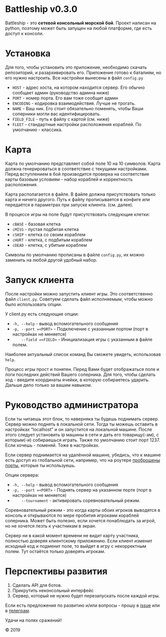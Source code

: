 # Battleship v0.3.0

Battleship - это <b>сетевой консольный морской бой</b>. Проект написан на python, поэтому может быть запущен на любой платформе, где есть доступ к консоли.

# Установка

Для того, чтобы установить это приложение, необходимо скачать репозиторий, и разархивировать его. Приложение готово к баталиям, но его нужно настроить. Все настройки вынесены в файл ```config.py```

* `HOST` - адрес хоста, на котором находится сервер. Его обычно сообщает админ (руководство админа ниже)
* `PORT` - номер порта. Его вам тоже сообщит админ
* `ENCODING` - кодировка взаимодействия. Лучше не трогать.
* `NAME` - Ваш ник. Его стоит обязательно поменять, чтобы Ваши соперники могли вас идентифицировать.
* `FIELD_FILE` - путь к файлу с картой (см. ниже)
* `FLEET` - стандартные настройки расположения кораблей. По умолчанию - классика.

# Карта

Карта по умолчанию представляет собой поле 10 на 10 символов. Карта должна генерироваться в соответствие с текущими настройками. Перед вступлением в бой производится проверка на соответствие карты базовым условиям - набор кораблей и корректность расположения. 

Карта располагается в файле. В файле должна присутствовать только карта и ничего другого. Путь к файлу прописывается в конфиге или передаётся в параметрах при запуске клиента. (см. далее).

В процессе игры на поле будут присутствовать следующие клетки:
* `cBASE` - базовая клетка
* `cMISS` - пустая подбитая клетка
* `cSHIP` - клетка со своим кораблем
* `cHURT` - клетка, с подбитым кораблем
* `cDEAD` - клетка, с убитым кораблем

Символы по умолчанию прописаны в файле `config.py`, их можно заменить на любой другой удобный набор.

# Запуск клиента

После настройки можно запустить клиент игры. Это соответственно файл `client.py`. Советуем сделать файл исполняемым, чтобы можно было использовать опции.

У client.py есть следующие опции:
* `-h, --help` - вывод вспомогательного сообщения
* `-p, --port =<PORT>` - Подключение с указанным портом (порт в настройках не меняется)
* `    --field =<FIELD>` - Инициализация игры с указанным в файле полем.

Наиболее актуальный список команд Вы сможете увидеть, использовав `help`.

Процесс игры прост и понятен. Перед Вами будет отображаться поле и логи последних действий Вашего соперника. Для того, чтобы сделать ход - введите координаты ячейки, в которую собираетесь ударить. Дальше дело только за вашим навыком.


# Руководство администратора

Если ты читаешь этот блок, то наверняка ты будешь поднимать сервер.
Сервер можно поднять в локальной сети. Тогда ты можешь оставить в настройках “localhost” и он запустится на локальной машине. После этого следует установить ip машины в сети и дать его товарищу(-ам), с которым(-и) собираешься играть. Также по умолчанию стоит порт 1237. Если хочешь - поменяй. Тоже в настройках.

Если сервер поднимается на удалённой машине, убедись, что к машине есть доступ из глобальной сети, например, что на роутере [проброшены порты]( https://yandex.ru/search/?text=%D0%BF%D1%80%D0%BE%D0%B1%D1%80%D0%BE%D1%81%D0%B8%D1%82%D1%8C%20%D0%BF%D0%BE%D1%80%D1%82%D1%8B%20%D0%BD%D0%B0%20%D1%80%D0%BE%D1%83%D1%82%D0%B5%D1%80%D0%B5), которые ты используешь.

Опции сервера:
* `-h, --help` - вывод вспомогательного сообщения
* `-p, --port =<PORT>` - Поднять сервер на указанном порте (порт в настройках не меняется)
* `    --tournament` - активировать соревновательный режим.

Соревновательный режим - это когда карты обоих игроков выводятся в консоль и открываются по мере пробития игроками кораблей соперника. Может быть полезно, если хочется понаблюдать за игрой, но не хочется лезть к участникам в экран.

Сервер ни в какой момент времени не видит карту участника, полностью доверяя клиентскому приложению. Если клиент изменит исходный код и подменит поле, то выйдет в игру с некорректным полем. Тут остаётся только доверять игрокам.

# Перспективы развития

1. Сделать API для ботов.
2. Прикрутить неконсольный интерфейс
3. Сервер, который не нужно будет перезапускать после каждой игры.

Если есть предложения по развитию и/или вопросы - прошу в [issue](https://github.com/Aphanasiy/Battleship/issues) или в [телеграм](t.me/Aphanasiy).

Удачи на полях сражений!

© 2019

